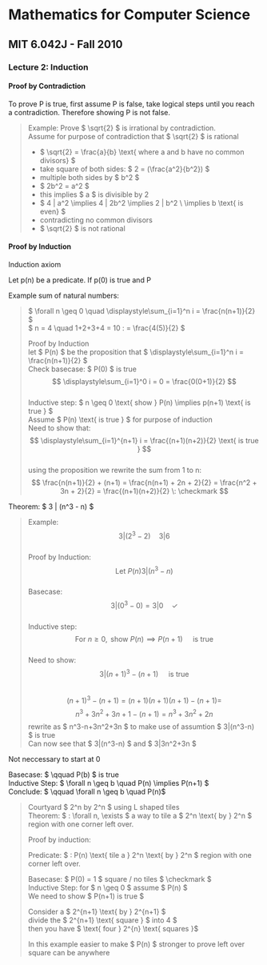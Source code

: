 # Mathematics for Computer Science
## MIT 6.042J - Fall 2010
### Lecture 2: Induction 

#### Proof by Contradiction

To prove P is true, first assume P is false, take logical steps until you reach a contradiction. Therefore showing P is not false.

> Example: Prove $ \sqrt{2} $ is irrational by contradiction.  
> Assume for purpose of contradiction that $ \sqrt{2} $ is rational  
> - $ \sqrt{2} = \frac{a}{b} \text{ where a and b have no common divisors} $   
> - take square of both sides: $ 2 = (\frac{a^2}{b^2}) $  
> - multiple both sides by $ b^2 $  
> - $ 2b^2 = a^2 $  
> - this implies $ a $ is divisible by 2  
> - $ 4 | a^2 \implies 4 | 2b^2 \implies  2 | b^2 \ \implies b \text{ is even} $  
> - contradicting no common divisors  
> - $ \sqrt{2} $ is not rational  

#### Proof by Induction

Induction axiom

Let p(n) be a predicate. If p(0) is true and P



Example sum of natural numbers:  

> $ \forall n \geq 0 \quad  \displaystyle\sum_{i=1}^n i = \frac{n(n+1)}{2} $  
> $ n = 4 \quad 1+2+3+4 = 10 \:  = \frac{4(5)}{2} $ 
>  
> Proof by Induction  
> let $ P(n) $ be the proposition that $ \displaystyle\sum_{i=1}^n i = \frac{n(n+1)}{2} $  
> Check basecase: $ P(0) $ is true  
> $$ \displaystyle\sum_{i=1}^0 i = 0 = \frac{0(0+1)}{2} $$  
> Inductive step: $ n \geq 0 \text{ show } P(n) \implies p(n+1) \text{ is true } $  
> Assume $ P(n) \text{ is true } $ for purpose of induction  
> Need to show that:  
> $$ \displaystyle\sum_{i=1}^{n+1} i = \frac{(n+1)(n+2)}{2} \text{ is true } $$  
> using the proposition we rewrite the sum from 1 to n:
> $$ \frac{n(n+1)}{2} + (n+1) = \frac{n(n+1) + 2n + 2}{2} = \frac{n^2 + 3n + 2}{2} =  \frac{(n+1)(n+2)}{2} \: \checkmark $$
>

Theorem: $ 3 | (n^3 - n) $  

> Example:  
> $$ 3 | (2^3 - 2) \quad  3 | 6 $$  
> Proof by Induction:  
> $$ \text{Let } P(n)  3|(n^3-n) $$  
> Basecase:  
> $$ 3 | (0^3 - 0) =   3 | 0 \quad \checkmark $$  
> Inductive step:  
> $$ \text{For } n \geq 0, \text{ show } P(n) \implies P(n+1) \quad \text { is true } $$  
> Need to show:  
> $$ 3|(n+1)^3-(n+1) \quad \text{ is true} $$  
> $$ (n+1)^3-(n+1) = (n+1)(n+1)(n+1) - (n+1) = $$
> $$ n^3+3n^2+3n+1-(n+1) = n^3+3n^2+2n $$
> rewrite as $ n^3-n+3n^2+3n $ to make use of assumtion $ 3|(n^3-n) $ is true  
> Can now see that $ 3|(n^3-n) $ and $ 3|3n^2+3n $  

Not neccessary to start at 0

Basecase: $ \qquad P(b) $ is true  
Inductive Step: $ \forall n \geq b \quad P(n) \implies P(n+1) $  
Conclude: $ \qquad \forall n \geq b \quad P(n)$  
  

> Courtyard $ 2^n by 2^n $ using L shaped tiles   
> Theorem: $ \: \forall n, \exists $ a way to tile a $ 2^n \text{ by } 2^n $ region with one corner left over.  
>  
> Proof by induction:
>  
> Predicate: $ \: P(n) \text{ tile  a } 2^n \text{ by } 2^n $ region with one corner left over.
>  
> Basecase: $ P(0) = 1 $ square / no tiles $ \checkmark $  
> Inductive Step: for $ n \geq 0 $ assume $ P(n) $  
> We need to show $ P(n+1) is true $  
>  
> Consider a $ 2^{n+1} \text{ by } 2^{n+1} $  
> divide the $ 2^{n+1} \text{ square } $ into 4 $  
> then you have $ \text{ four } 2^{n} \text{ squares }$  
>  
>  In this example easier to make $ P(n) $ stronger to prove left over square can be anywhere  







